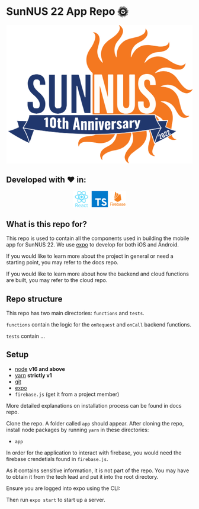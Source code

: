 # SunNUS 22 App Repo :sun_with_face:

![](/docs/images/sunnusofficial.jpg)

## Developed with :heart: in:

<p align="center">
   <span>
      <img src="https://github.com/devicons/devicon/blob/master/icons/react/react-original-wordmark.svg" width="45px" alt="react" />
      <img src="https://github.com/devicons/devicon/blob/master/icons/typescript/typescript-plain.svg" width="45px" alt="typescript" />
      <img src="https://github.com/devicons/devicon/blob/master/icons/firebase/firebase-plain-wordmark.svg" width="45px" alt="firebase" />
   </span>
</p>

## What is this repo for?

This repo is used to contain all the components used in building the mobile app for SunNUS 22. We use [expo](https://expo.dev/) to develop for both iOS and Android.

If you would like to learn more about the project in general or need a starting point, you may refer to the docs repo.

If you would like to learn more about how the backend and cloud functions are built, you may refer to the cloud repo.

## Repo structure

This repo has two main directories: `functions` and `tests`.

`functions` contain the logic for the `onRequest` and `onCall` backend functions.

`tests` contain ...

## Setup

- [node](https://nodejs.org/en/download/current/) **v16 and above**
- [yarn](https://classic.yarnpkg.com/en/docs/install#windows-stable) **strictly v1**
- [git](https://git-scm.com/downloads)
- [expo](https://docs.expo.dev/get-started/installation/)
- `firebase.js` (get it from a project member)

More detailed explanations on installation process can be found in docs repo.

Clone the repo. A folder called `app` should appear. After cloning the repo, install
node packages by running `yarn` in these directories:

- `app`

In order for the application to interact with firebase, you would need the firebase crendetials found in `firebase.js`.

As it contains sensitive information, it is not part of the repo. You may have to obtain it from the tech lead and put it into the root directory.

Ensure you are logged into expo using the CLI:

Then run `expo start` to start up a server.
